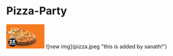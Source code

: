# Pizza-Party
<img src="https://github.com/prasanthoxy/Pizza-Party/blob/main/images/pizza.jpeg" width=20% height=20%>
![new img](pizza.jpeg "this is added by sanath!")
